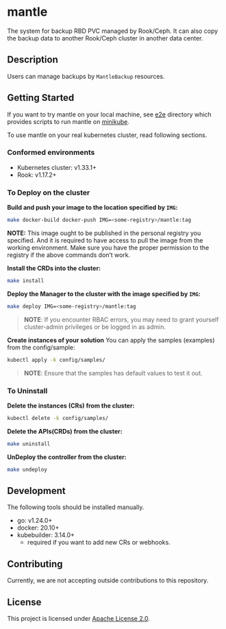 # mantle

The system for backup RBD PVC managed by Rook/Ceph. It can also copy the backup data to another Rook/Ceph cluster in another data center.

## Description

Users can manage backups by `MantleBackup` resources.

## Getting Started

If you want to try mantle on your local machine, see [e2e](e2e/) directory which provides scripts to run mantle on [minikube].

To use mantle on your real kubernetes cluster, read following sections.

### Conformed environments

- Kubernetes cluster: v1.33.1+
- Rook: v1.17.2+

### To Deploy on the cluster
**Build and push your image to the location specified by `IMG`:**

```sh
make docker-build docker-push IMG=<some-registry>/mantle:tag
```

**NOTE:** This image ought to be published in the personal registry you specified. 
And it is required to have access to pull the image from the working environment. 
Make sure you have the proper permission to the registry if the above commands don’t work.

**Install the CRDs into the cluster:**

```sh
make install
```

**Deploy the Manager to the cluster with the image specified by `IMG`:**

```sh
make deploy IMG=<some-registry>/mantle:tag
```

> **NOTE**: If you encounter RBAC errors, you may need to grant yourself cluster-admin 
privileges or be logged in as admin.

**Create instances of your solution**
You can apply the samples (examples) from the config/sample:

```sh
kubectl apply -k config/samples/
```

>**NOTE**: Ensure that the samples has default values to test it out.

### To Uninstall
**Delete the instances (CRs) from the cluster:**

```sh
kubectl delete -k config/samples/
```

**Delete the APIs(CRDs) from the cluster:**

```sh
make uninstall
```

**UnDeploy the controller from the cluster:**

```sh
make undeploy
```

## Development

The following tools should be installed manually.

- go: v1.24.0+
- docker: 20.10+
- kubebuilder: 3.14.0+
  - required if you want to add new CRs or webhooks.

## Contributing

Currently, we are not accepting outside contributions to this repository.


## License

This project is licensed under [Apache License 2.0](LICENSE).

[minikube]: https://minikube.sigs.k8s.io/
